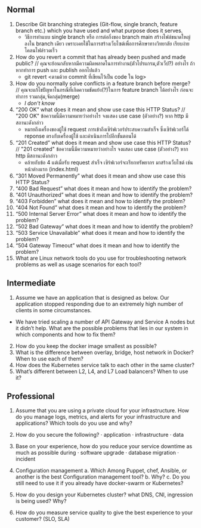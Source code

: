 ## Normal
1.  Describe Git branching strategies (Git-flow, single branch, feature branch etc.) which you have used and what purpose does it serves.
    - วิธีการทำแบบ single branch หรือ การต่อกิ่งของ branch main สร้างไฟล์ขนาดใหญ่ ลงใน branch เดียว  เพราะเคยใช้ในการสร้างเว็บไซต์เพื่อการศึกษาทางวิทยาลัย เรียบง่าย โคลนไฟล์รวดเร็ว
2.	How do you revert a commit that has already been pushed and made public? 
// คุณจะย้อนกลับหากมีความผิดพลาดในการทำงาน(ตัวโปรแกรม,ตัวเว็ป?) อย่างไร ถ้าหากทำการ push และ publish ออกไปแล้ว
    - git revert <ตามด้วย commit ที่เขียนไว้เป็น code ใน log> 
3.	How do you normally solve conflicts in a feature branch before merge?
// คุณจะแก้ไขปัญหาในกรณีที่เกิดความขัดแย้ง(?)ในการ feature branch ได้อย่างไร ก่อนจะทำการ รวมกลุ่ม,จัดกลุ่ม(merge)
    - *I don't know*
4.	“200 OK” what does it mean and show use case this HTTP Status?
// "200 OK" ข้อความนี้มีความหมายว่าอย่างไร จงแสดง use case (ตัวอย่าง?) หาก http มีสถานะดังกล่าว
    - หมายถึงเครื่องของผู้ใช้ request การเข้าถึงเซิร์ฟเวอร์ประสบความสำเร็จ ซึ่งเซิร์ฟเวอร์ได้ reponse ตรงกับเครื่องผู้ใช้ และดำเนินการไปอีกขั้นตอนได้
5.	“201 Created” what does it mean and show use case this HTTP Status?
// "201 created" ข้อความนี้มีความหมายว่าอย่างไร จงแสดง use case (ตัวอย่าง?) หาก http มีสถานะดังกล่าว
    - คล้ายกับข้อ 4 แต่เมื่อรับ request สำเร็จ เซิร์ฟเวอร์จะเรียกทรัพยากร มาสร้างเว็บไซต์ เช่น หน้าต่างแรก (index.html)
6.	“301 Moved Permanently” what does it mean and show use case this HTTP Status?
7.	“400 Bad Request” what does it mean and how to identify the problem?
8.	“401 Unauthorized” what does it mean and how to identify the problem?
9.	“403 Forbidden” what does it mean and how to identify the problem?
10.	“404 Not Found” what does it mean and how to identify the problem?
11.	“500 Internal Server Error” what does it mean and how to identify the problem?
12.	“502 Bad Gateway” what does it mean and how to identify the problem?
13.	“503 Service Unavailable” what does it mean and how to identify the problem?
14.	“504 Gateway Timeout” what does it mean and how to identify the problem?
15.	What are Linux network tools do you use for troubleshooting network problems as well as usage scenarios for each tool?

## Intermediate
1.	Assume we have an application that is designed as below. Our application stopped responding due to an extremely high number of clients in some circumstances.
-	We have tried scaling a number of API Gateway and Service A nodes but it didn’t help. What are the possible problems that lies in our system in which components and how to fix them?
2.	How do you keep the docker image smallest as possible?
3.	What is the difference between overlay, bridge, host network in Docker? When to use each of them?
4.	How does the Kubernetes service talk to each other in the same cluster?
5.	What’s different between L2, L4, and L7 Load balancers? When to use it?

## Professional
1.	Assume that you are using a private cloud for your infrastructure. How do you manage logs, metrics, and alerts for your infrastructure and applications? Which tools do you use and why?
2.	How do you secure the following?
·  	application
·  	infrastructure
·  	data

3.	Base on your experience, how do you reduce your service downtime as much as possible during
·  	software upgrade
·  	database migration
·  	incident
4.	Configuration management
a. 	Which Among Puppet, chef, Ansible, or another is the best Configuration management tool?
b. 	Why?
c. 	Do you still need to use it if you already have docker-swarm or Kubernetes?
5.	How do you design your Kubernetes cluster? what DNS, CNI, ingression is being used? Why?
6.	How do you measure service quality to give the best experience to your customer? (SLO, SLA)
